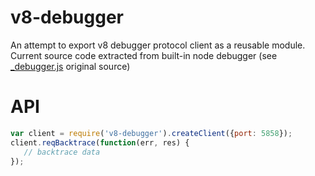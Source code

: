 v8-debugger
====================

An attempt to export v8 debugger protocol client as a reusable module. Current source code extracted from built-in node debugger (see [\_debugger.js](https://github.com/joyent/node/blob/master/lib/_debugger.js) original source)

API
===

```js
var client = require('v8-debugger').createClient({port: 5858});
client.reqBacktrace(function(err, res) {
   // backtrace data
});

```
